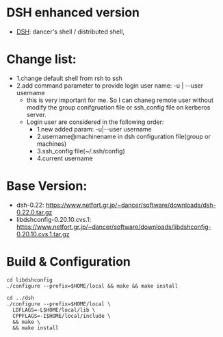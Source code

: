 # DSH enhanced version
 - [DSH](https://www.netfort.gr.jp/~dancer/software/dsh.html.en): dancer's shell / distributed shell, 

# Change list:
 - 1.change default shell from rsh to ssh
 - 2.add command parameter to provide login user name: -u | --user username 
   - this is very important for me. So I can chaneg remote user without modify the group conifgruation file or ssh_config file on kerberos server. 
   - Login user are considered in the following order:
     - 1.new added param: -u|--user username
     - 2.username@machinename in dsh configuration file(group or machines)
     - 3.ssh_config file(~/.ssh/config)
     - 4.current username

# Base Version:
 - dsh-0.22: https://www.netfort.gr.jp/~dancer/software/downloads/dsh-0.22.0.tar.gz
 - libdshconfig-0.20.10.cvs.1: https://www.netfort.gr.jp/~dancer/software/downloads/libdshconfig-0.20.10.cvs.1.tar.gz
 
# Build & Configuration
```
cd libdshconfig
./configure --prefix=$HOME/local && make && make install

cd ../dsh
./configure --prefix=$HOME/local \
  LDFLAGS=-L$HOME/local/lib \
  CPPFLAGS=-I$HOME/local/include \
  && make \
  && make install
```


 
 
